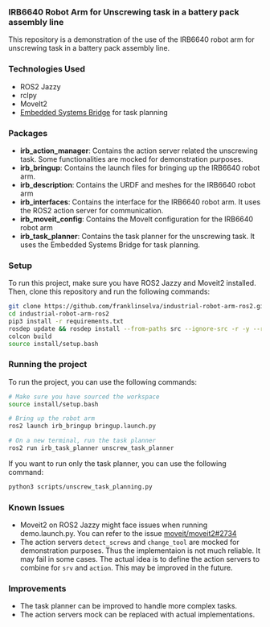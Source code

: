 ### IRB6640 Robot Arm for Unscrewing task in a battery pack assembly line

This repository is a demonstration of the use of the IRB6640 robot arm for unscrewing task in a battery pack assembly line.

### Technologies Used

 - ROS2 Jazzy
 - rclpy
 - MoveIt2
 - [Embedded Systems Bridge](https://github.com/aiplan4eu/embedded-systems-bridge) for task planning


### Packages

 - **irb_action_manager**: Contains the action server related the unscrewing task. Some functionalities are mocked for demonstration purposes.
 - **irb_bringup**: Contains the launch files for bringing up the IRB6640 robot arm.
 - **irb_description**: Contains the URDF and meshes for the IRB6640 robot arm
 - **irb_interfaces**: Contains the interface for the IRB6640 robot arm. It uses the ROS2 action server for communication.
 - **irb_moveit_config**: Contains the MoveIt configuration for the IRB6640 robot arm
 - **irb_task_planner**: Contains the task planner for the unscrewing task. It uses the Embedded Systems Bridge for task planning.


### Setup

To run this project, make sure you have ROS2 Jazzy and Moveit2 installed. Then, clone this repository and run the following commands:

```bash
git clone https://github.com/franklinselva/industrial-robot-arm-ros2.git
cd industrial-robot-arm-ros2
pip3 install -r requirements.txt
rosdep update && rosdep install --from-paths src --ignore-src -r -y --rosdistro $ROS_DISTRO
colcon build
source install/setup.bash
```

### Running the project

To run the project, you can use the following commands:

```bash
# Make sure you have sourced the workspace
source install/setup.bash

# Bring up the robot arm
ros2 launch irb_bringup bringup.launch.py

# On a new terminal, run the task planner
ros2 run irb_task_planner unscrew_task_planner
```

If you want to run only the task planner, you can use the following command:

```bash
python3 scripts/unscrew_task_planning.py
```

### Known Issues

 - Moveit2 on ROS2 Jazzy might face issues when running demo.launch.py. You can refer to the issue [moveit/moveit2#2734](https://github.com/moveit/moveit2/issues/2734)
 - The action servers `detect_screws` and `change_tool` are mocked for demonstration purposes. Thus the implementaion is not much reliable. It may fail in some cases. The actual idea is to define the action servers to combine for `srv` and `action`. This may be improved in the future.

### Improvements

 - The task planner can be improved to handle more complex tasks.
 - The action servers mock can be replaced with actual implementations.

